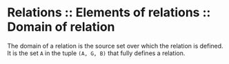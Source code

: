 # Relations :: Elements of relations :: Domain of relation

The domain of a relation is the source set over which the relation is defined. It is the set `A` in the tuple `(A, G, B)` that fully defines a relation.
